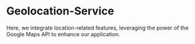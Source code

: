 # Geolocation-Service
Here, we integrate location-related features, leveraging the power of the Google Maps API to enhance our  application.
